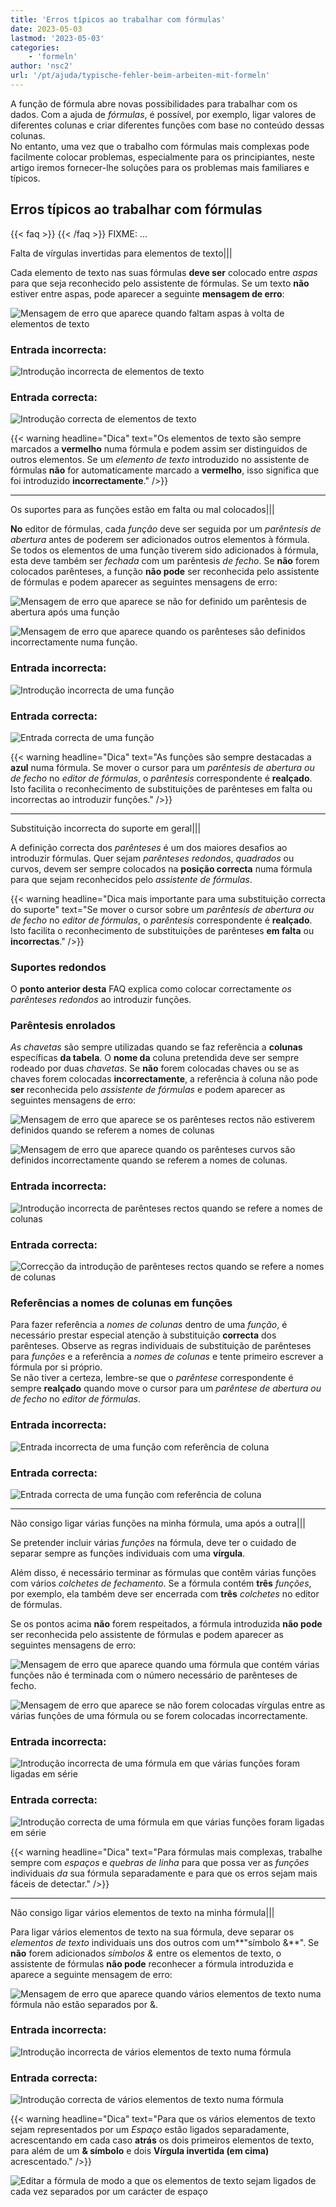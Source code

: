 ```yaml
---
title: 'Erros típicos ao trabalhar com fórmulas'
date: 2023-05-03
lastmod: '2023-05-03'
categories:
    - 'formeln'
author: 'nsc2'
url: '/pt/ajuda/typische-fehler-beim-arbeiten-mit-formeln'
---
```


A função de fórmula abre novas possibilidades para trabalhar com os dados. Com a ajuda de _fórmulas_, é possível, por exemplo, ligar valores de diferentes colunas e criar diferentes funções com base no conteúdo dessas colunas.  
No entanto, uma vez que o trabalho com fórmulas mais complexas pode facilmente colocar problemas, especialmente para os principiantes, neste artigo iremos fornecer-lhe soluções para os problemas mais familiares e típicos.

## Erros típicos ao trabalhar com fórmulas

{{< faq >}}
{{< /faq >}}
FIXME: ...

Falta de vírgulas invertidas para elementos de texto|||

Cada elemento de texto nas suas fórmulas **deve ser** colocado entre _aspas_ para que seja reconhecido pelo assistente de fórmulas. Se um texto **não** estiver entre aspas, pode aparecer a seguinte **mensagem de erro**:

![Mensagem de erro que aparece quando faltam aspas à volta de elementos de texto](images/Fehlermeldung-fehlende-Anfuehrungszeichen-bei-Textelementen.png)

### Entrada incorrecta:

![Introdução incorrecta de elementos de texto](images/fehlerhafte-eingabe-anfuehrungszeichen.png)

### Entrada correcta:

![Introdução correcta de elementos de texto](images/richtige-eingabe-anfuehrungszeichen.png)

{{< warning  headline="Dica"  text="Os elementos de texto são sempre marcados a **vermelho** numa fórmula e podem assim ser distinguidos de outros elementos. Se um _elemento de texto_ introduzido no assistente de fórmulas **não** for automaticamente marcado a **vermelho**, isso significa que foi introduzido **incorrectamente**." />}}

---

Os suportes para as funções estão em falta ou mal colocados|||

**No** editor de fórmulas, cada _função_ deve ser seguida por um _parêntesis de abertura_ antes de poderem ser adicionados outros elementos à fórmula.  
Se todos os elementos de uma função tiverem sido adicionados à fórmula, esta deve também ser _fechada_ com um parêntesis _de fecho_. Se **não** forem colocados parênteses, a função **não pode** ser reconhecida pelo assistente de fórmulas e podem aparecer as seguintes mensagens de erro:

![Mensagem de erro que aparece se não for definido um parêntesis de abertura após uma função](images/Fehlermeldung-bei-fehlender-Klammer-nach-einer-Funktion.png)

![Mensagem de erro que aparece quando os parênteses são definidos incorrectamente numa função.](images/fehlermeldung-klammern-bei-funktion-falsch-gesetzt.png)

### Entrada incorrecta:

![Introdução incorrecta de uma função](images/fehlerhafte-eingabe-funktion-1.png)

### Entrada correcta:

![Entrada correcta de uma função](images/korrekte-eingabe-funktion-1.png)

{{< warning  headline="Dica"  text="As funções são sempre destacadas a **azul** numa fórmula. Se mover o cursor para um _parêntesis de abertura ou de fecho_ no _editor de fórmulas_, o _parêntesis_ correspondente é **realçado**. Isto facilita o reconhecimento de substituições de parênteses em falta ou incorrectas ao introduzir funções." />}}

---

Substituição incorrecta do suporte em geral|||

A definição correcta dos _parênteses_ é um dos maiores desafios ao introduzir fórmulas. Quer sejam _parênteses_ _redondos_, _quadrados_ ou curvos, devem ser sempre colocados na **posição correcta** numa fórmula para que sejam reconhecidos pelo _assistente de fórmulas_.

{{< warning  headline="Dica mais importante para uma substituição correcta do suporte"  text="Se mover o cursor sobre um _parêntesis de abertura ou de fecho_ no _editor de fórmulas_, o _parêntesis_ correspondente é **realçado**. Isto facilita o reconhecimento de substituições de parênteses **em falta** ou **incorrectas**." />}}

### Suportes redondos

O **ponto anterior desta** FAQ explica como colocar correctamente _os parênteses redondos_ ao introduzir funções.

### Parêntesis enrolados

_As chavetas_ são sempre utilizadas quando se faz referência a **colunas** específicas **da tabela**. O **nome da** coluna pretendida deve ser sempre rodeado por duas _chavetas_. Se **não** forem colocadas chaves ou se as chaves forem colocadas **incorrectamente**, a referência à coluna não pode **ser** reconhecida pelo _assistente de fórmulas_ e podem aparecer as seguintes mensagens de erro:

![Mensagem de erro que aparece se os parênteses rectos não estiverem definidos quando se referem a nomes de colunas](images/fehlermeldung-keine-geschweiften-klammern.png)

![Mensagem de erro que aparece quando os parênteses curvos são definidos incorrectamente quando se referem a nomes de colunas.](images/fehlermeldung-geschweifte-klammern-falsch-gesetzt-1.png)

### Entrada incorrecta:

![Introdução incorrecta de parênteses rectos quando se refere a nomes de colunas](images/fehlerhafte-eingabe-geschweifte-klammern-1.png)

### Entrada correcta:

![Correcção da introdução de parênteses rectos quando se refere a nomes de colunas](images/korrekte-eingabe.geschweifte-klammern.png)

### Referências a nomes de colunas em funções

Para fazer referência a _nomes de colunas_ dentro de uma _função_, é necessário prestar especial atenção à substituição **correcta** dos parênteses. Observe as regras individuais de substituição de parênteses para _funções_ e a referência a _nomes de colunas_ e tente primeiro escrever a fórmula por si próprio.  
Se não tiver a certeza, lembre-se que o _parêntese_ correspondente é sempre **realçado** quando move o cursor para um _parêntese de abertura ou de fecho_ no _editor de fórmulas_.

### Entrada incorrecta:

![Entrada incorrecta de uma função com referência de coluna](images/fehlerhafte-eingabe-einer-funktion-mit-spaltenverweis.png)

### Entrada correcta:

![Entrada correcta de uma função com referência de coluna](images/korrekte-eingabe-einer-funktion-mit-spaltenverweis.png)

---

Não consigo ligar várias funções na minha fórmula, uma após a outra|||

Se pretender incluir várias _funções_ na fórmula, deve ter o cuidado de separar sempre as funções individuais com uma **vírgula**.

Além disso, é necessário terminar as fórmulas que contêm várias funções com vários _colchetes de fechamento_. Se a fórmula contém **três** _funções_, por exemplo, ela também deve ser encerrada com **três** _colchetes_ no editor de fórmulas.

Se os pontos acima **não** forem respeitados, a fórmula introduzida **não pode** ser reconhecida pelo assistente de fórmulas e podem aparecer as seguintes mensagens de erro:

![Mensagem de erro que aparece quando uma fórmula que contém várias funções não é terminada com o número necessário de parênteses de fecho.](images/fehlermeldung-zu-weinge-klammern-am-ende-der-formel.png)

![Mensagem de erro que aparece se não forem colocadas vírgulas entre as várias funções de uma fórmula ou se forem colocadas incorrectamente.](images/fehlermeldung-falsche-kommasetzung.png)

### Entrada incorrecta:

![Introdução incorrecta de uma fórmula em que várias funções foram ligadas em série ](images/fehlerhafte-eingabe-einer-formel-mit-mehreren-funktionen.png)

### Entrada correcta:

![Introdução correcta de uma fórmula em que várias funções foram ligadas em série ](images/korrekte-eingabe-formel-mit-mehreren-funktionen.png)

{{< warning  headline="Dica"  text="Para fórmulas mais complexas, trabalhe sempre com _espaços_ e _quebras de linha_ para que possa ver as _funções_ individuais _da_ sua fórmula separadamente e para que os erros sejam mais fáceis de detectar." />}}

---

Não consigo ligar vários elementos de texto na minha fórmula|||

Para ligar vários elementos de texto na sua fórmula, deve separar os _elementos de texto_ individuais uns dos outros com um**"símbolo &**". Se **não** forem adicionados _símbolos &_ entre os elementos de texto, o assistente de fórmulas **não pode** reconhecer a fórmula introduzida e aparece a seguinte mensagem de erro:

![Mensagem de erro que aparece quando vários elementos de texto numa fórmula não estão separados por &.](images/Fehlermeldung-bei-fehlendenen-zwischen-Textelementen.png)

### Entrada incorrecta:

![Introdução incorrecta de vários elementos de texto numa fórmula](images/fehlerhafte-Eingabe-mehrere-Textelemente.png)

### Entrada correcta:

![Introdução correcta de vários elementos de texto numa fórmula](images/korrekte-Eingabe-mehrere-Textelemente.png)

{{< warning headline="Dica" text="Para que os vários elementos de texto sejam representados por um _Espaço_ estão ligados separadamente, acrescentando em cada caso **atrás** os dois primeiros elementos de texto, para além de um **& símbolo** e dois **Vírgula invertida (em cima)** acrescentado." />}}

![Editar a fórmula de modo a que os elementos de texto sejam ligados de cada vez separados por um carácter de espaço](images/Leerzeichen-zwischen-Textelementen.png)
